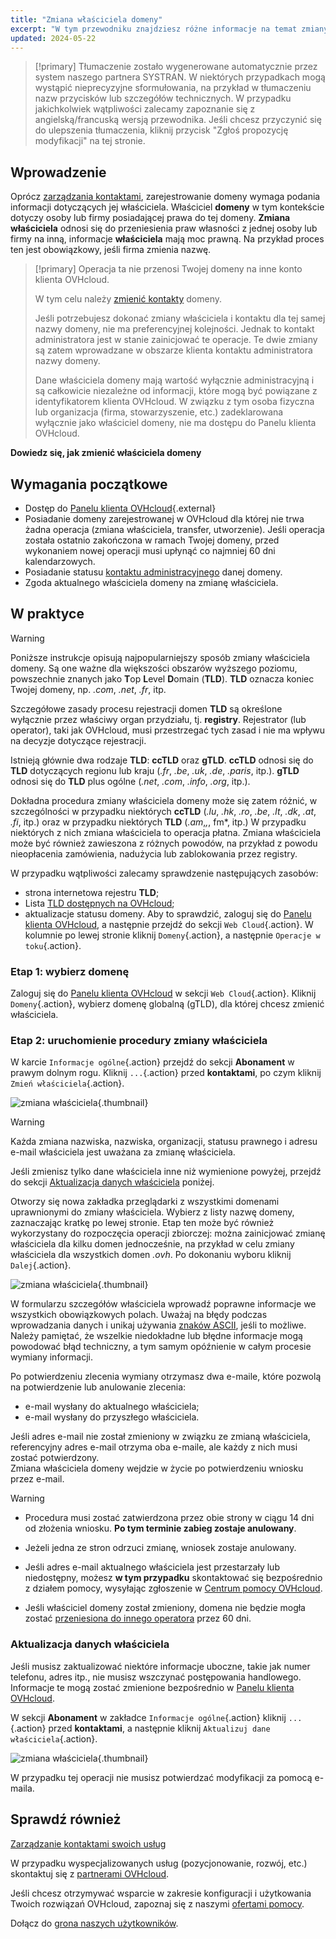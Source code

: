 ```yaml
---
title: "Zmiana właściciela domeny"
excerpt: "W tym przewodniku znajdziesz różne informacje na temat zmiany właściciela domeny."
updated: 2024-05-22
---
```


> [!primary]
> Tłumaczenie zostało wygenerowane automatycznie przez system naszego partnera SYSTRAN. W niektórych przypadkach mogą wystąpić nieprecyzyjne sformułowania, na przykład w tłumaczeniu nazw przycisków lub szczegółów technicznych. W przypadku jakichkolwiek wątpliwości zalecamy zapoznanie się z angielską/francuską wersją przewodnika. Jeśli chcesz przyczynić się do ulepszenia tłumaczenia, kliknij przycisk "Zgłoś propozycję modyfikacji" na tej stronie.
>

## Wprowadzenie

Oprócz [zarządzania kontaktami](/pages/account_and_service_management/account_information/managing_contacts), zarejestrowanie domeny wymaga podania informacji dotyczących jej właściciela. Właściciel **domeny** w tym kontekście dotyczy osoby lub firmy posiadającej prawa do tej domeny. **Zmiana właściciela** odnosi się do przeniesienia praw własności z jednej osoby lub firmy na inną, informacje **właściciela** mają moc prawną. Na przykład proces ten jest obowiązkowy, jeśli firma zmienia nazwę.

> [!primary]
>Operacja ta nie przenosi Twojej domeny na inne konto klienta OVHcloud.
>
>W tym celu należy [zmienić kontakty](/pages/account_and_service_management/account_information/managing_contacts) domeny.
>
> Jeśli potrzebujesz dokonać zmiany właściciela i kontaktu dla tej samej nazwy domeny, nie ma preferencyjnej kolejności. Jednak to kontakt administratora jest w stanie zainicjować te operacje. Te dwie zmiany są zatem wprowadzane w obszarze klienta kontaktu administratora nazwy domeny.
>
> Dane właściciela domeny mają wartość wyłącznie administracyjną i są całkowicie niezależne od informacji, które mogą być powiązane z identyfikatorem klienta OVHcloud. W związku z tym osoba fizyczna lub organizacja (firma, stowarzyszenie, etc.) zadeklarowana wyłącznie jako właściciel domeny, nie ma dostępu do Panelu klienta OVHcloud.
>

**Dowiedz się, jak zmienić właściciela domeny**

## Wymagania początkowe

- Dostęp do [Panelu klienta OVHcloud](/links/manager){.external}
- Posiadanie domeny zarejestrowanej w OVHcloud dla której nie trwa żadna operacja (zmiana właściciela, transfer, utworzenie). Jeśli operacja została ostatnio zakończona w ramach Twojej domeny, przed wykonaniem nowej operacji musi upłynąć co najmniej 60 dni kalendarzowych.
- Posiadanie statusu [kontaktu administracyjnego](/pages/account_and_service_management/account_information/managing_contacts) danej domeny.
- Zgoda aktualnego właściciela domeny na zmianę właściciela.

## W praktyce

> [!warning]
>
> Poniższe instrukcje opisują najpopularniejszy sposób zmiany właściciela domeny. Są one ważne dla większości obszarów wyższego poziomu, powszechnie znanych jako **T**op **L**evel **D**omain (**TLD**). 
>**TLD** oznacza koniec Twojej domeny, np. *.com*, *.net*, *.fr*, itp.
>
> Szczegółowe zasady procesu rejestracji domen **TLD** są określone wyłącznie przez właściwy organ przydziału, tj. **registry**. Rejestrator (lub operator), taki jak OVHcloud, musi przestrzegać tych zasad i nie ma wpływu na decyzje dotyczące rejestracji.
>
> Istnieją głównie dwa rodzaje **TLD**: **ccTLD** oraz **gTLD**. **ccTLD** odnosi się do **TLD** dotyczących regionu lub kraju (*.fr*, *.be*, *.uk*, *.de*, *.paris*, itp.). **gTLD** odnosi się do **TLD** plus ogólne (*.net*, *.com*, *.info*, *.org*, itp.).
>
> Dokładna procedura zmiany właściciela domeny może się zatem różnić, w szczególności w przypadku niektórych **ccTLD** (*.lu*, *.hk*, *.ro*, *.be*, *.lt*, *.dk*, *.at*, *.fi*, itp.) oraz w przypadku niektórych **TLD** (*.am*,*,*, fm*, itp.) W przypadku niektórych z nich zmiana właściciela to operacja płatna. Zmiana właściciela może być również zawieszona z różnych powodów, na przykład z powodu nieopłacenia zamówienia, nadużycia lub zablokowania przez registry. 
>
> W przypadku wątpliwości zalecamy sprawdzenie następujących zasobów:
>
> - strona internetowa rejestru **TLD**;
> - Lista [TLD dostępnych na OVHcloud](/links/web/domains-tld);
> - aktualizacje statusu domeny. Aby to sprawdzić, zaloguj się do [Panelu klienta OVHcloud](/links/manager), a następnie przejdź do sekcji `Web Cloud`{.action}. W kolumnie po lewej stronie kliknij `Domeny`{.action}, a następnie `Operacje w toku`{.action}.
>

### Etap 1: wybierz domenę

Zaloguj się do [Panelu klienta OVHcloud](/links/manager) w sekcji `Web Cloud`{.action}. Kliknij `Domeny`{.action}, wybierz domenę globalną (gTLD), dla której chcesz zmienić właściciela.

### Etap 2: uruchomienie procedury zmiany właściciela

W karcie `Informacje ogólne`{.action} przejdź do sekcji **Abonament** w prawym dolnym rogu. Kliknij `...`{.action} przed **kontaktami**, po czym kliknij `Zmień właściciela`{.action}.

![zmiana właściciela](/pages/assets/screens/control_panel/product-selection/web-cloud/domain-dns/general-information/change-domain-name-holder.png){.thumbnail}

> [!warning]
>
> Każda zmiana nazwiska, nazwiska, organizacji, statusu prawnego i adresu e-mail właściciela jest uważana za zmianę właściciela.
>
> Jeśli zmienisz tylko dane właściciela inne niż wymienione powyżej, przejdź do sekcji [Aktualizacja danych właściciela](#updateownerinformation) poniżej.
>

Otworzy się nowa zakładka przeglądarki z wszystkimi domenami uprawnionymi do zmiany właściciela. Wybierz z listy nazwę domeny, zaznaczając kratkę po lewej stronie. Etap ten może być również wykorzystany do rozpoczęcia operacji zbiorczej: można zainicjować zmianę właściciela dla kilku domen jednocześnie, na przykład w celu zmiany właściciela dla wszystkich domen *.ovh*. Po dokonaniu wyboru kliknij `Dalej`{.action}.

![zmiana właściciela](/pages/assets/screens/control_panel/product-selection/web-cloud/domain-dns/general-information/available-domains.png){.thumbnail}

W formularzu szczegółów właściciela wprowadź poprawne informacje we wszystkich obowiązkowych polach. Uważaj na błędy podczas wprowadzania danych i unikaj używania [znaków ASCII](http://facweb.cs.depaul.edu/sjost/it212/documents/ascii-pr.htm), jeśli to możliwe. Należy pamiętać, że wszelkie niedokładne lub błędne informacje mogą powodować błąd techniczny, a tym samym opóźnienie w całym procesie wymiany informacji.

Po potwierdzeniu zlecenia wymiany otrzymasz dwa e-maile, które pozwolą na potwierdzenie lub anulowanie zlecenia:

- e-mail wysłany do aktualnego właściciela;
- e-mail wysłany do przyszłego właściciela.

Jeśli adres e-mail nie został zmieniony w związku ze zmianą właściciela, referencyjny adres e-mail otrzyma oba e-maile, ale każdy z nich musi zostać potwierdzony.
<br>Zmiana właściciela domeny wejdzie w życie po potwierdzeniu wniosku przez e-mail.

> [!warning]
>
> - Procedura musi zostać zatwierdzona przez obie strony w ciągu 14 dni od złożenia wniosku. **Po tym terminie zabieg zostaje anulowany**.
> 
> - Jeżeli jedna ze stron odrzuci zmianę, wniosek zostaje anulowany.
>
> - Jeśli adres e-mail aktualnego właściciela jest przestarzały lub niedostępny, możesz **w tym przypadku** skontaktować się bezpośrednio z działem pomocy, wysyłając zgłoszenie w [Centrum pomocy OVHcloud](https://help.ovhcloud.com/csm?id=csm_get_help).
>
> - Jeśli właściciel domeny został zmieniony, domena nie będzie mogła zostać [przeniesiona do innego operatora](/pages/web_cloud/domains/transfer_outgoing_domain) przez 60 dni.

### Aktualizacja danych właściciela <a name="updateownerinformation"></a>

Jeśli musisz zaktualizować niektóre informacje uboczne, takie jak numer telefonu, adres itp., nie musisz wszczynać postępowania handlowego. Informacje te mogą zostać zmienione bezpośrednio w [Panelu klienta OVHcloud](/links/manager).

W sekcji **Abonament** w zakładce `Informacje ogólne`{.action} kliknij `...`{.action} przed **kontaktami**, a następnie kliknij `Aktualizuj dane właściciela`{.action}.

![zmiana właściciela](/pages/assets/screens/control_panel/product-selection/web-cloud/domain-dns/general-information/refresh-owner-information.png){.thumbnail}

W przypadku tej operacji nie musisz potwierdzać modyfikacji za pomocą e-maila.

## Sprawdź również

[Zarządzanie kontaktami swoich usług](/pages/account_and_service_management/account_information/managing_contacts)

W przypadku wyspecjalizowanych usług (pozycjonowanie, rozwój, etc.) skontaktuj się z [partnerami OVHcloud](/links/partner).

Jeśli chcesz otrzymywać wsparcie w zakresie konfiguracji i użytkowania Twoich rozwiązań OVHcloud, zapoznaj się z naszymi [ofertami pomocy](/links/support).

Dołącz do [grona naszych użytkowników](/links/community). 
